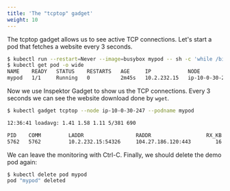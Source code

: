 ```yaml
---
title: 'The "tcptop" gadget'
weight: 10
---
```


The tcptop gadget allows us to see active TCP connections.
Let's start a pod that fetches a website every 3 seconds.

```bash
$ kubectl run --restart=Never --image=busybox mypod -- sh -c 'while /bin/true ; do wget -O - https://kinvolk.io ; sleep 3 ; done'
$ kubectl get pod -o wide
NAME    READY   STATUS    RESTARTS   AGE     IP            NODE             NOMINATED NODE   READINESS GATES
mypod   1/1     Running   0          2m45s   10.2.232.15   ip-10-0-30-247   <none>           <none>
```

Now we use Inspektor Gadget to show us the TCP connections. Every 3 seconds we
can see the website download done by `wget`.

```bash
$ kubectl gadget tcptop --node ip-10-0-30-247 --podname mypod

12:36:41 loadavg: 1.41 1.58 1.11 5/381 690

PID    COMM         LADDR                 RADDR                  RX_KB  TX_KB
5762   5762         10.2.232.15:54326     104.27.186.120:443        16      0
```

We can leave the monitoring with Ctrl-C.
Finally, we should delete the demo pod again:

```bash
$ kubectl delete pod mypod
pod "mypod" deleted
```
